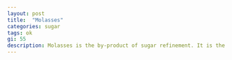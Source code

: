 ```yaml
---
layout: post
title:  "Molasses"
categories: sugar
tags: ok
gi: 55
description: Molasses is the by-product of sugar refinement. It is the dark liquid that settles to the bottom as the sugar cane is boiled. There are 3 types. Unsulphured molasses is the finest quality and is made from ripe sugar cane. Sulphured (to be avoided) molasses is made from green sugar cane and requires the addition of sulphur fumes to process. Blackstrap molasses is the result of the third boiling of sugar cane and is the most nutrient dense. It contains calcium, magnesium, potassium and iron.
---
```


